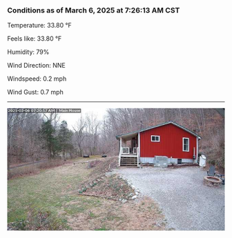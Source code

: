 ### Conditions as of March 6, 2025 at 7:26:13 AM CST 

Temperature: 33.80 &deg;F

Feels like: 33.80 &deg;F

Humidity: 79%

Wind Direction: NNE

Windspeed: 0.2 mph

Wind Gust: 0.7 mph

---

<img src="./images/latest.jpeg"/>

